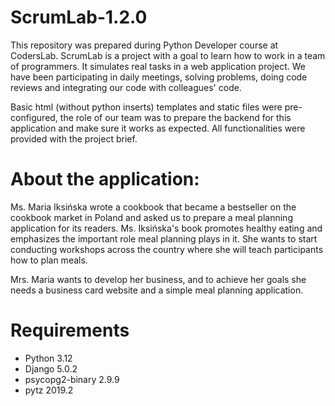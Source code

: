 # ScrumLab-1.2.0

This repository was prepared during Python Developer course at CodersLab. ScrumLab is a project with a goal to learn how to work in a team of programmers. It simulates real tasks in a web application project. We have been participating in daily meetings, solving problems, doing code reviews and integrating our code with colleagues' code.

Basic html (without python inserts) templates and static files were pre-configured, the role of our team was to prepare the backend for this application and make sure it works as expected. All functionalities were provided with the project brief. 

# About the application: 

Ms. Maria Iksińska wrote a cookbook that became a bestseller on the cookbook market in Poland and asked us to prepare a meal planning application for its readers. Ms. Iksińska's book promotes healthy eating and emphasizes the important role meal planning plays in it. She wants to start conducting workshops across the country where she will teach participants how to plan meals.

Mrs. Maria wants to develop her business, and to achieve her goals she needs a business card website and a simple meal planning application.

# Requirements

- Python 3.12
- Django 5.0.2
- psycopg2-binary 2.9.9
- pytz 2019.2
